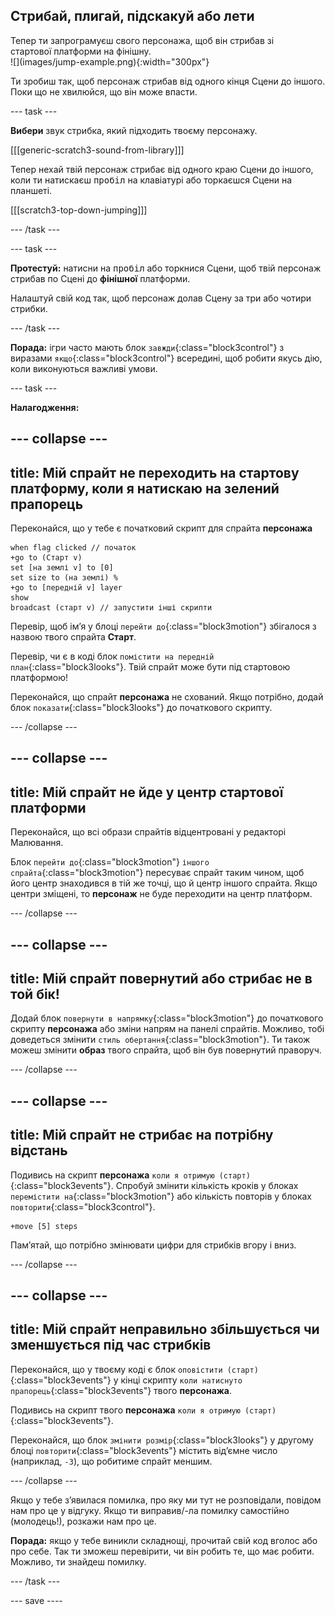 ## Стрибай, плигай, підскакуй або лети

<div style="display: flex; flex-wrap: wrap">
<div style="flex-basis: 200px; flex-grow: 1; margin-right: 15px;">
Тепер ти запрограмуєш свого персонажа, щоб він стрибав зі стартової платформи на фінішну. 
</div>
<div>
![](images/jump-example.png){:width="300px"}
</div>
</div>

Ти зробиш так, щоб персонаж стрибав від одного кінця Сцени до іншого. Поки що не хвилюйся, що він може впасти.

--- task ---

**Вибери** звук стрибка, який підходить твоєму персонажу.

[[[generic-scratch3-sound-from-library]]]

Тепер нехай твій персонаж стрибає від одного краю Сцени до іншого, коли ти натискаєш <kbd>пробіл</kbd> на клавіатурі або торкаєшся Сцени на планшеті.

[[[scratch3-top-down-jumping]]]

--- /task ---

--- task ---

**Протестуй:** натисни на <kbd>пробіл</kbd> або торкнися Сцени, щоб твій персонаж стрибав по Сцені до **фінішної** платформи.

Налаштуй свій код так, щоб персонаж долав Сцену за три або чотири стрибки.

--- /task ---

**Порада:** ігри часто мають блок `завжди`{:class="block3control"} з виразами `якщо`{:class="block3control"} всередині, щоб робити якусь дію, коли виконуються важливі умови.

--- task ---

**Налагодження:**

--- collapse ---
---
title: Мій спрайт не переходить на стартову платформу, коли я натискаю на зелений прапорець
---

Переконайся, що у тебе є початковий скрипт для спрайта **персонажа**

```blocks3
when flag clicked // початок
+go to (Старт v)
set [на землі v] to [0]
set size to (на землі) %
+go to [передній v] layer
show
broadcast (старт v) // запустити інші скрипти
```

Перевір, щоб імʼя у блоці `перейти до`{:class="block3motion"} збігалося з назвою твого спрайта **Старт**.

Перевір, чи є в коді блок `помістити на передній план`{:class="block3looks"}. Твій спрайт може бути під стартовою платформою!

Переконайся, що спрайт **персонажа** не схований. Якщо потрібно, додай блок `показати`{:class="block3looks"} до початкового скрипту.

--- /collapse ---

--- collapse ---
---
title: Мій спрайт не йде у центр стартової платформи
---

Переконайся, що всі образи спрайтів відцентровані у редакторі Малювання.

Блок `перейти до`{:class="block3motion"} `іншого спрайта`{:class="block3motion"} пересуває спрайт таким чином, щоб його центр знаходився в тій же точці, що й центр іншого спрайта. Якщо центри зміщені, то **персонаж** не буде переходити на центр платформ.

--- /collapse ---

--- collapse ---
---
title: Мій спрайт повернутий або стрибає не в той бік!
---

Додай блок `повернути в напрямку`{:class="block3motion"} до початкового скрипту **персонажа** або зміни напрям на панелі спрайтів. Можливо, тобі доведеться змінити `стиль обертання`{:class="block3motion"}. Ти також можеш змінити **образ** твого спрайта, щоб він був повернутий праворуч.

--- /collapse ---

--- collapse ---
---
title: Мій спрайт не стрибає на потрібну відстань
---

Подивись на скрипт **персонажа** `коли я отримую (старт)`{:class="block3events"}. Спробуй змінити кількість кроків у блоках `перемістити на`{:class="block3motion"} або кількість повторів у блоках `повторити`{:class="block3control"}.

```blocks3
+move [5] steps
```

Памʼятай, що потрібно змінювати цифри для стрибків вгору і вниз.

--- /collapse ---

--- collapse ---
---
title: Мій спрайт неправильно збільшується чи зменшується під час стрибків
---

Переконайся, що у твоєму коді є блок `оповістити (старт)`{:class="block3events"} у кінці скрипту `коли натиснуто прапорець`{:class="block3events"} твого **персонажа**.

Подивись на скрипт твого **персонажа** `коли я отримую (старт)`{:class="block3events"}.

Переконайся, що блок `змінити розмір`{:class="block3looks"} у другому блоці `повторити`{:class="block3events"} містить відʼємне число (наприклад, `-3`), що робитиме спрайт меншим.

--- /collapse ---

Якщо у тебе зʼявилася помилка, про яку ми тут не розповідали, повідом нам про це у відгуку. Якщо ти виправив/-ла помилку самостійно (молодець!), розкажи нам про це.

**Порада:** якщо у тебе виникли складнощі, прочитай свій код вголос або про себе. Так ти зможеш перевірити, чи він робить те, що має робити. Можливо, ти знайдеш помилку.

--- /task ---

--- save ----
